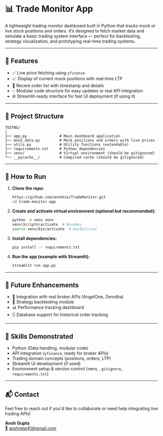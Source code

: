 # 📊 Trade Monitor App

A lightweight trading monitor dashboard built in Python that tracks mock or live stock positions and orders. It’s designed to fetch market data and simulate a basic trading system interface — perfect for backtesting, strategy visualization, and prototyping real-time trading systems.

---

## 🔧 Features

- ✅ Live price fetching using `yfinance`
- 📈 Display of current mock positions with real-time LTP
- 🧾 Recent order list with timestamp and details
- 💡 Modular code structure for easy updates or real API integration
- 🌐 Streamlit-ready interface for fast UI deployment (if using it)

---

## 📁 Project Structure

```
TESTNG/
│
├── app.py               # Main dashboard application
├── mock_data.py         # Mock positions and orders with live prices
├── utils.py             # Utility functions (extendable)
├── requirements.txt     # Python dependencies
├── venv/                # Virtual environment (should be gitignored)
└── __pycache__/         # Compiled cache (should be gitignored)
```

---

## 🚀 How to Run

1. **Clone the repo:**
   ```bash
   https://github.com/anshkie/TradeMonitor.git
   cd trade-monitor-app
   ```

2. **Create and activate virtual environment (optional but recommended):**
   ```bash
   python -m venv venv
   venv\Scripts\activate  # Windows
   source venv/bin/activate  # macOS/Linux
   ```

3. **Install dependencies:**
   ```bash
   pip install -r requirements.txt
   ```

4. **Run the app (example with Streamlit):**
   ```bash
   streamlit run app.py
   ```

---

## 📌 Future Enhancements

- 🔄 Integration with real broker APIs (AngelOne, Zerodha)
- 🧠 Strategy backtesting module
- 📊 Performance tracking dashboard
- 🗄️ Database support for historical order tracking

---

## 🧠 Skills Demonstrated

- Python (Data handling, modular code)
- API integration (`yfinance`, ready for broker APIs)
- Trading domain concepts (positions, orders, LTP)
- Streamlit UI development (if used)
- Environment setup & version control (venv, `.gitignore`, `requirements.txt`)

---

## 📬 Contact

Feel free to reach out if you'd like to collaborate or need help integrating live trading APIs!

**Ansh Gupta**  
📧 anshnew41@gmail.com  
